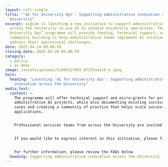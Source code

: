 ```yaml
---
layout: call-single
title: "'AI for University Ops': Supporting administrative innovation across the
  University"
excerpt: ai@cam is launching a new initiative to support administrative staff
  across the University to use AI to enhance University operations. The “AI for
  University Ops” programme will provide funding, technical support, and
  community building to help administrative teams implement AI solutions that
  address their operational challenges.
date: 2025-04-14 09:00:59
closing_date: 2025-05-28 09:00:59
category:
  - policy
  - ai-deas
image: /assets/uploads/51404127043_87233a41c6_k.jpeg
hero:
  heading: "Launching 'AI for University Ops': Supporting administrative
    innovation across the University"
media_text:
  content: >-
    The programme will offer technical support and micro-grants for promising
    administrative AI projects, while also documenting existing successful use
    cases and creating a community of practice that helps scale successful
    applications.


    Professional services teams from across the University are invited to submit expressions of interest in engaging with this initiative by 09:00, 28 May 2025. This initial phase will help identify existing AI implementations and gather input on administrative challenges that could benefit from AI solutions. A launch workshop will follow on the 12 June, bringing together participants to share examples, develop collaborations, and network with colleagues facing similar challenges.


    If you would like to express interest in this initiative, please fill out the form here by 09:00 on 28 May 2025.


    For further information, please review the FAQs below.
  heading: Supporting administrative innovation across the University
---
```


